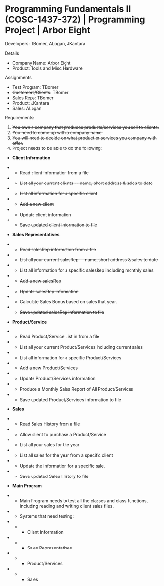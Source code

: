 # Programming Fundamentals II (COSC-1437-372) | Programming Project | Arbor Eight
Developers: TBomer, ALogan, JKantara

Details
- Company Name: Arbor Eight
- Product: Tools and Misc Hardware

Assignments
- Test Program: TBomer
- ~~Customers/Clients~~: TBomer
- Sales Reps: TBomer
- Product: JKantara
- Sales: ALogan

Requirements:
1) ~~You own a company that produces products/services you sell to clients.~~
2) ~~You need to come up with a company name.~~
3) ~~You will need to decide on what product or services you company with offer.~~
4) Project needs to be able to do the following:
  - **Client Information**
  - - ~~Read client information from a file~~
  - - ~~List all your current clients -- name, short address & sales to date~~
  - - ~~List all information for a specific client~~
  - - ~~Add a new client~~
  - - ~~Update client information~~
  - - ~~Save updated client information to file~~
  
  - **Sales Representatives**
  - - ~~Read salesRep information from a file~~
  - - ~~List all your current salesRep -- name, short address & sales to date~~
  - - List all information for a specific salesRep including monthly sales
  - - ~~Add a new salesRep~~
  - - ~~Update salesRep information~~
  - - Calculate Sales Bonus based on sales that year.
  - - ~~Save updated salesRep information to file~~
  
  - **Product/Service**
  - - Read Product/Service List in from a file
  - - List all your current Product/Services including current sales
  - - List all information for a specific Product/Services
  - - Add a new Product/Services
  - - Update Product/Services information
  - - Produce a Monthly Sales Report of All Product/Services
  - - Save updated Product/Services information to file
  
  - **Sales**
  - - Read Sales History from a file
  - - Allow client to purchase a Product/Service
  - - List all your sales for the year
  - - List all sales for the year from a specific client
  - - Update the information for a specific sale.
  - - Save updated Sales History to file
  
  - **Main Program**
  - - Main Program needs to test all the classes and class functions,
including reading and writing client sales files.
- - Systems that need testing:
- - - Client Information
- - - Sales Representatives
- - - Product/Services
- - - Sales
